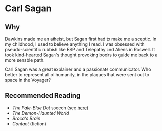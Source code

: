 # Carl Sagan

## Why

Dawkins made me an atheist, but Sagan first had to make me a
sceptic. In my childhood, I used to believe anything I read. I was
obsessed with pseudo-scientific rubbish like ESP and Telepathy and
Aliens in Roswell. It took kind-hearted Sagan's thought provoking
books to guide me back to a more sensble path.

Carl Sagan was a great explainer and a passionate communicator. Who
better to represent all of humanity, in the plaques that were sent out
to space in the Voyager?

## Recommended Reading

- *The Pale-Blue Dot* speech (see
  [here](http://www.planetary.org/explore/space-topics/earth/pale-blue-dot.html))
- *The Demon-Haunted World*
- *Broca's Brain*
- *Contact* (fiction)
